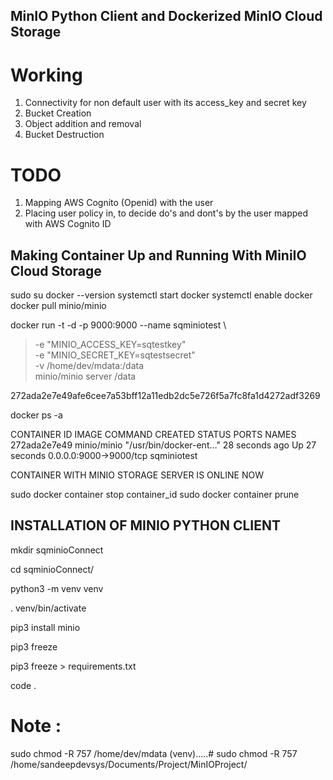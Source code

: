 ## MinIO Python Client and Dockerized MinIO Cloud Storage

# Working
1. Connectivity for non default user with its access_key and secret key
2. Bucket Creation 
3. Object addition and removal
3. Bucket Destruction

# TODO
1. Mapping AWS Cognito (Openid) with the user
2. Placing user policy in, to decide do's and dont's by the user mapped with AWS Cognito ID

## Making Container Up and Running With MiniIO Cloud Storage
sudo su
docker --version
systemctl start docker
systemctl enable docker
docker pull minio/minio

docker run -t -d -p 9000:9000 --name sqminiotest \
> -e "MINIO_ACCESS_KEY=sqtestkey" \
> -e "MINIO_SECRET_KEY=sqtestsecret" \
> -v /home/dev/mdata:/data \
> minio/minio server /data 

272ada2e7e49afe6cee7a53bff12a11edb2dc5e726f5a7fc8fa1d4272adf3269

docker ps -a

CONTAINER ID   IMAGE                           COMMAND                  CREATED          STATUS                      PORTS                    NAMES
272ada2e7e49   minio/minio                     "/usr/bin/docker-ent…"   28 seconds ago   Up 27 seconds               0.0.0.0:9000->9000/tcp   sqminiotest

CONTAINER WITH MINIO STORAGE SERVER IS ONLINE NOW 

sudo docker container stop container_id
sudo docker container prune

## INSTALLATION OF MINIO PYTHON CLIENT

mkdir sqminioConnect

cd sqminioConnect/

python3 -m venv venv

. venv/bin/activate

pip3 install minio

pip3 freeze

pip3 freeze > requirements.txt

code .

# Note :
sudo chmod -R 757 /home/dev/mdata
(venv).....# sudo chmod -R 757 /home/sandeepdevsys/Documents/Project/MinIOProject/
